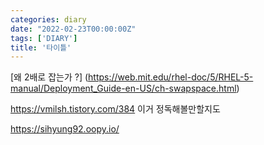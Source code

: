 ```yaml
---
categories: diary
date: "2022-02-23T00:00:00Z"
tags: ['DIARY']
title: '타이틀'
---
```


[왜 2배로 잡는가 ?]
(https://web.mit.edu/rhel-doc/5/RHEL-5-manual/Deployment_Guide-en-US/ch-swapspace.html)

https://vmilsh.tistory.com/384
이거 정독해볼만할지도

https://sihyung92.oopy.io/

